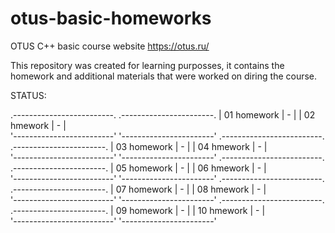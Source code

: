 # otus-basic-homeworks
OTUS C++ basic course website https://otus.ru/

This repository was created for learning purposses, it contains the
homework and additional materials that were worked on diring the course.
 

STATUS:

.-------------------------.     .-----------------------.
|   01 homework   |   -   |     |   02 hmework  |   -   |    
'-------------------------'     '-----------------------'
.-------------------------.     .-----------------------.
|   03 homework   |   -   |     |   04 hmework  |   -   |    
'-------------------------'     '-----------------------'
.-------------------------.     .-----------------------.
|   05 homework   |   -   |     |   06 hmework  |   -   |    
'-------------------------'     '-----------------------'
.-------------------------.     .-----------------------.
|   07 homework   |   -   |     |   08 hmework  |   -   |    
'-------------------------'     '-----------------------'
.-------------------------.     .-----------------------.
|   09 homework   |   -   |     |   10 hmework  |   -   |    
'-------------------------'     '-----------------------'

